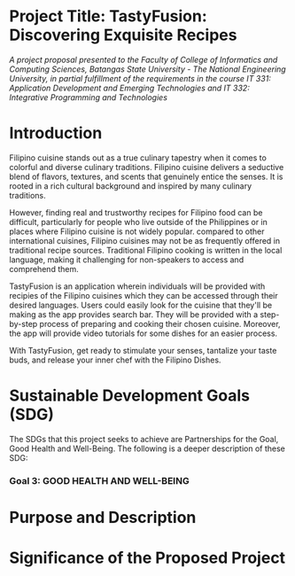 # Project Title: TastyFusion: Discovering Exquisite Recipes

*A project proposal presented to the Faculty of College of Informatics and Computing Sciences, Batangas State University - The National Engineering University, in partial fulfillment of the requirements in the course IT 331: Application Development and Emerging Technologies and IT 332: Integrative Programming and Technologies*

# Introduction

Filipino cuisine stands out as a true culinary tapestry when it comes to colorful and diverse culinary traditions. Filipino cuisine delivers a seductive blend of flavors, textures, and scents that genuinely entice the senses. It is rooted in a rich cultural background and inspired by many culinary traditions.

However, finding real and trustworthy recipes for Filipino food can be difficult, particularly for people who live outside of the Philippines or in places where Filipino cuisine is not widely popular.
compared to other international cuisines, Filipino cuisines may not be as frequently offered in traditional recipe sources. Traditional Filipino cooking is written in the local language, making it challenging for non-speakers to access and comprehend them.

TastyFusion is an application wherein individuals will be provided with recipies of the Filipino cuisines which they can be accessed through their desired languages. Users could easily look for the cuisine that they'll be making as the app provides search bar. They will be provided with a step-by-step process of preparing and cooking their chosen cuisine. Moreover, the app will provide video tutorials for some dishes for an easier process. 

With TastyFusion, get ready to stimulate your senses, tantalize your taste buds, and release your inner chef with the Filipino Dishes. 

# Sustainable Development Goals (SDG)
The SDGs that this project seeks to achieve are Partnerships for the Goal, Good Health and Well-Being. The following is a deeper description of these SDG:

<h3>Goal 3: GOOD HEALTH AND WELL-BEING</h3>

# Purpose and Description

# Significance of the Proposed Project
